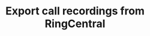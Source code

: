 ---
title: Export call recordings from RingCentral
description: Break your calls free from RingCentral
offer_name: RingCentral
offer_image: /assets/images/logos/logo-ringcentral.svg
layout: landing-page
discount: true
---